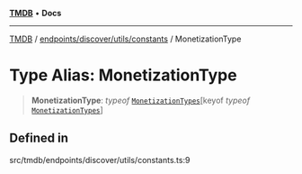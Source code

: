 [**TMDB**](../../../../../README.md) • **Docs**

***

[TMDB](../../../../../README.md) / [endpoints/discover/utils/constants](../README.md) / MonetizationType

# Type Alias: MonetizationType

> **MonetizationType**: *typeof* [`MonetizationTypes`](../variables/MonetizationTypes.md)\[keyof *typeof* [`MonetizationTypes`](../variables/MonetizationTypes.md)\]

## Defined in

src/tmdb/endpoints/discover/utils/constants.ts:9
